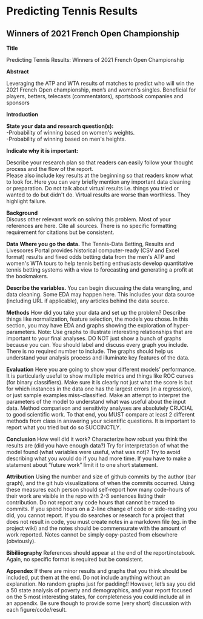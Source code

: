 # Predicting Tennis Results
## Winners of 2021 French Open Championship

**Title**    

Predicting Tennis Results: Winners of 2021 French Open Championship

**Abstract**          

Leveraging the ATP and WTA results of matches to predict who will win the 2021 French Open championship, men’s and women’s singles.
Beneficial for players, betters, telecasts (commentators), sportsbook companies and sponsors

**Introduction**         

**State your data and research question(s):**    
-Probability of winning based on women's weights.       
-Probability of winning based on men's heights.     

 **Indicate why it is important:**      

Describe your research plan so that readers can easily follow your thought process and the flow of the report.       
Please also include key results at the beginning so that readers know what to look for. Here you can very briefly mention any important data cleaning or preparation. Do not talk about virtual results i.e. things you tried or wanted to do but didn't do. Virtual results are worse than worthless. They highlight failure.      

**Background**     
Discuss other relevant work on solving this problem. Most of your references are here. Cite all sources. There is no specific formatting requirement for citations but be consistent.

**Data**
**Where you go the data.** 
The Tennis-Data Betting, Results and Livescores Portal provides historical computer-ready (CSV and Excel format) results and fixed odds betting data from the men's ATP and women's WTA tours to help tennis betting enthusiasts develop quantitative tennis betting systems with a view to forecasting and generating a profit at the bookmakers.

**Describe the variables.**
You can begin discussing the data wrangling, and data cleaning. Some EDA may happen here. This includes your data source (including URL if applicable), any articles behind the data source.

**Methods**
How did you take your data and set up the problem? Describe things like normalization, feature selection, the models you chose. In this section, you may have EDA and graphs showing the exploration of hyper-parameters. Note: Use graphs to illustrate interesting relationships that are important to your final analyses. DO NOT just show a bunch of graphs because you can. You should label and discuss every graph you include. There is no required number to include. The graphs should help us understand your analysis process and illuminate key features of the data.

**Evaluation**
Here you are going to show your different models’ performance. It is particularly useful to show multiple metrics and things like ROC curves (for binary classifiers). Make sure it is clearly not just what the score is but for which instances in the data one has the largest errors (in a regression), or just sample examples miss-classified. Make an attempt to interpret the parameters of the model to understand what was useful about the input data. Method comparison and sensitivity analyses are absolutely CRUCIAL to good scientific work. To that end, you MUST compare at least 2 different methods from class in answering your scientific questions. It is important to report what you tried but do so SUCCINCTLY.

**Conclusion**
How well did it work? Characterize how robust you think the results are (did you have enough data?) Try for interpretation of what the model found (what variables were useful, what was not)? Try to avoid describing what you would do if you had more time. If you have to make a statement about “future work” limit it to one short statement.

**Attribution**
Using the number and size of github commits by the author (bar graph), and the git hub visualizations of when the commits occurred. Using these measures each person should self-report how many code-hours of their work are visible in the repo with 2-3 sentences listing their contribution. Do not report any code hours that cannot be traced to commits. If you spend hours on a 2-line change of code or side-reading you did, you cannot report. If you do searches or research for a project that does not result in code, you must create notes in a markdown file (eg. in the project wiki) and the notes should be commensurate with the amount of work reported. Notes cannot be simply copy-pasted from elsewhere (obviously).

**Bibiliiography**
References should appear at the end of the report/notebook. Again, no specific format is required but be consistent.

**Appendex**
If there are minor results and graphs that you think should be included, put them at the end. Do not include anything without an explanation. No random graphs just for padding!! However, let’s say you did a 50 state analysis of poverty and demographics, and your report focused on the 5 most interesting states, for completeness you could include all in an appendix. Be sure though to provide some (very short) discussion with each figure/code/result.
